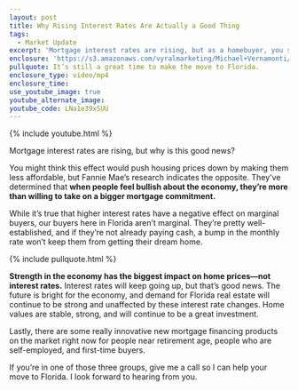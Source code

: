 ```yaml
---
layout: post
title: Why Rising Interest Rates Are Actually a Good Thing
tags:
  - Market Update
excerpt: 'Mortgage interest rates are rising, but as a homebuyer, you shouldn’t be worried. Here’s why.'
enclosure: 'https://s3.amazonaws.com/vyralmarketing/Michael+Vernamonti/Gulf+Coast+Real+Estate+Interest+Rates.mp4'
pullquote: It’s still a great time to make the move to Florida.
enclosure_type: video/mp4
enclosure_time:
use_youtube_image: true
youtube_alternate_image:
youtube_code: LNa1e39xSUU
---
```



{% include youtube.html %}

Mortgage interest rates are rising, but why is this good news?

You might think this effect would push housing prices down by making them less affordable, but Fannie Mae’s research indicates the opposite. They’ve determined that **when people feel bullish about the economy, they’re more than willing to take on a bigger mortgage commitment.&nbsp;**

While it’s true that higher interest rates have a negative effect on marginal buyers, our buyers here in Florida aren’t marginal. They’re pretty well-established, and if they’re not already paying cash, a bump in the monthly rate won’t keep them from getting their dream home.&nbsp;

{% include pullquote.html %}

**Strength in the economy has the biggest impact on home prices—not interest rates.** Interest rates will keep going up, but that’s good news. The future is bright for the economy, and demand for Florida real estate will continue to be strong and unaffected by these interest rate changes. Home values are stable, strong, and will continue to be a great investment.&nbsp;

Lastly, there are some really innovative new mortgage financing products on the market right now for people near retirement age, people who are self-employed, and first-time buyers.&nbsp;

If you’re in one of those three groups, give me a call so I can help your move to Florida. I look forward to hearing from you.&nbsp;